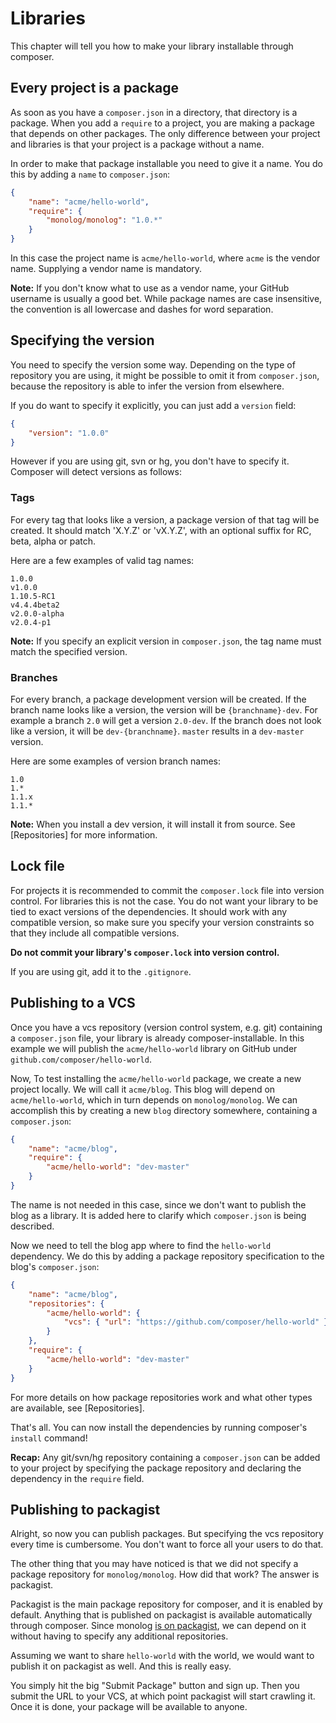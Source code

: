 # Libraries

This chapter will tell you how to make your library installable through composer.

## Every project is a package

As soon as you have a `composer.json` in a directory, that directory is a package. When you add a `require` to a project, you are making a package that depends on other packages. The only difference between your project and libraries is that your project is a package without a name.

In order to make that package installable you need to give it a name. You do this by adding a `name` to `composer.json`:

```json
{
    "name": "acme/hello-world",
    "require": {
        "monolog/monolog": "1.0.*"
    }
}
```

In this case the project name is `acme/hello-world`, where `acme` is the vendor name. Supplying a vendor name is mandatory.

**Note:** If you don't know what to use as a vendor name, your GitHub username is usually a good bet. While package names are case insensitive, the convention is all lowercase and dashes for word separation.

## Specifying the version

You need to specify the version some way. Depending on the type of repository you are using, it might be possible to omit it from `composer.json`, because the repository is able to infer the version from elsewhere.

If you do want to specify it explicitly, you can just add a `version` field:

```json
{
    "version": "1.0.0"
}
```

However if you are using git, svn or hg, you don't have to specify it. Composer will detect versions as follows:

### Tags

For every tag that looks like a version, a package version of that tag will be created. It should match 'X.Y.Z' or 'vX.Y.Z', with an optional suffix for RC, beta, alpha or patch.

Here are a few examples of valid tag names:

    1.0.0
    v1.0.0
    1.10.5-RC1
    v4.4.4beta2
    v2.0.0-alpha
    v2.0.4-p1

**Note:** If you specify an explicit version in `composer.json`, the tag name must match the specified version.

### Branches

For every branch, a package development version will be created. If the branch name looks like a version, the version will be `{branchname}-dev`. For example a branch `2.0` will get a version `2.0-dev`. If the branch does not look like a version, it will be `dev-{branchname}`. `master` results in a `dev-master` version.

Here are some examples of version branch names:

    1.0
    1.*
    1.1.x
    1.1.*

**Note:** When you install a dev version, it will install it from source. See [Repositories] for more information.

## Lock file

For projects it is recommended to commit the `composer.lock` file into version control. For libraries this is not the case. You do not want your library to be tied to exact versions of the dependencies. It should work with any compatible version, so make sure you specify your version constraints so that they include all compatible versions.

**Do not commit your library's `composer.lock` into version control.**

If you are using git, add it to the `.gitignore`.

## Publishing to a VCS

Once you have a vcs repository (version control system, e.g. git) containing a `composer.json` file, your library is already composer-installable. In this example we will publish the `acme/hello-world` library on GitHub under `github.com/composer/hello-world`.

Now, To test installing the `acme/hello-world` package, we create a new project locally. We will call it `acme/blog`. This blog will depend on `acme/hello-world`, which in turn depends on `monolog/monolog`. We can accomplish this by creating a new `blog` directory somewhere, containing a `composer.json`:

```json
{
    "name": "acme/blog",
    "require": {
        "acme/hello-world": "dev-master"
    }
}
```

The name is not needed in this case, since we don't want to publish the blog as a library. It is added here to clarify which `composer.json` is being described.

Now we need to tell the blog app where to find the `hello-world` dependency. We do this by adding a package repository specification to the blog's `composer.json`:

```json
{
    "name": "acme/blog",
    "repositories": {
        "acme/hello-world": {
            "vcs": { "url": "https://github.com/composer/hello-world" }
        }
    },
    "require": {
        "acme/hello-world": "dev-master"
    }
}
```

For more details on how package repositories work and what other types are available, see [Repositories].

That's all. You can now install the dependencies by running composer's `install` command!

**Recap:** Any git/svn/hg repository containing a `composer.json` can be added to your project by specifying the package repository and declaring the dependency in the `require` field.

## Publishing to packagist

Alright, so now you can publish packages. But specifying the vcs repository every time is cumbersome. You don't want to force all your users to do that.

The other thing that you may have noticed is that we did not specify a package repository for `monolog/monolog`. How did that work? The answer is packagist.

Packagist is the main package repository for composer, and it is enabled by default. Anything that is published on packagist is available automatically through composer. Since monolog [is on packagist](http://packagist.org/packages/monolog/monolog), we can depend on it without having to specify any additional repositories.

Assuming we want to share `hello-world` with the world, we would want to publish it on packagist as well. And this is really easy.

You simply hit the big "Submit Package" button and sign up. Then you submit the URL to your VCS, at which point packagist will start crawling it. Once it is done, your package will be available to anyone.
